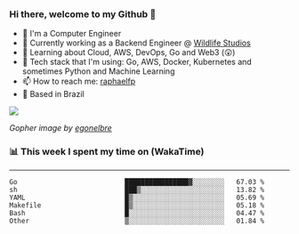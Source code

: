 ### Hi there, welcome to my Github 👋

- 📖 I'm a Computer Engineer
- 🔭 Currently working as a Backend Engineer @ [Wildlife Studios](https://wildlifestudios.com/)
- 🌱 Learning about Cloud, AWS, DevOps, Go and Web3 (😲)
- 🚀 Tech stack that I'm using: Go, AWS, Docker, Kubernetes and sometimes Python and Machine Learning
- 📫 How to reach me: [raphaelfp](https://linkedin.com/in/raphaelfp)
- 🏡 Based in Brazil

![](https://github.com/raphaelfp/gophers/blob/master/.thumb/animation/morning-coffee-3x.gif)

*Gopher image by [egonelbre](https://github.com/egonelbre/)*

### 📊 This week I spent my time on (WakaTime)

---

<!--START_SECTION:waka-->

```text
Go                           ████████████████▓░░░░░░░░   67.03 %
sh                           ███▒░░░░░░░░░░░░░░░░░░░░░   13.82 %
YAML                         █▒░░░░░░░░░░░░░░░░░░░░░░░   05.69 %
Makefile                     █▒░░░░░░░░░░░░░░░░░░░░░░░   05.18 %
Bash                         █░░░░░░░░░░░░░░░░░░░░░░░░   04.47 %
Other                        ▒░░░░░░░░░░░░░░░░░░░░░░░░   01.84 %
```

<!--END_SECTION:waka-->

